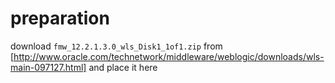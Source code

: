 # preparation

download `fmw_12.2.1.3.0_wls_Disk1_1of1.zip` from [http://www.oracle.com/technetwork/middleware/weblogic/downloads/wls-main-097127.html]
and place it here
